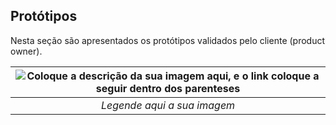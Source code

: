 ## Protótipos

Nesta seção são apresentados os protótipos  validados pelo cliente (product owner).

|![Coloque a descrição da sua imagem aqui, e o link coloque a seguir dentro dos parenteses](https://cdn.pixabay.com/photo/2019/06/25/21/35/arduino-4299135__480.jpg)| 
|:--:| 
|*Legende aqui a sua imagem*|